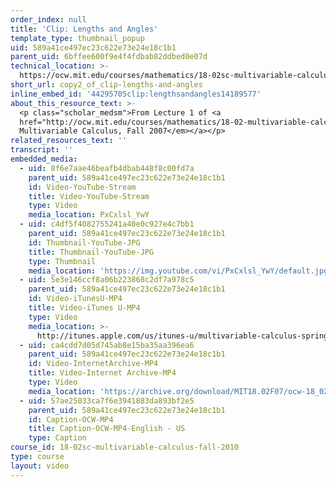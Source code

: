 ```yaml
---
order_index: null
title: 'Clip: Lengths and Angles'
template_type: thumbnail_popup
uid: 589a41ce497ec23c622e73e24e18c1b1
parent_uid: 6bffee600f9e4f4fdbab82ddbed0e07d
technical_location: >-
  https://ocw.mit.edu/courses/mathematics/18-02sc-multivariable-calculus-fall-2010/1.-vectors-and-matrices/part-a-vectors-determinants-and-planes/session-3-uses-of-the-dot-product-lengths-and-angles/copy2_of_clip-lengths-and-angles
short_url: copy2_of_clip-lengths-and-angles
inline_embed_id: '44295705clip:lengthsandangles14189577'
about_this_resource_text: >-
  <p class="scholar_medsm">From Lecture 1 of <a
  href="http://ocw.mit.edu/courses/mathematics/18-02-multivariable-calculus-fall-2007/video-lectures/"><em>18.02
  Multivariable Calculus, Fall 2007</em></a></p>
related_resources_text: ''
transcript: ''
embedded_media:
  - uid: 8f6e7aae46beafb4dbab448f8c00fd7a
    parent_uid: 589a41ce497ec23c622e73e24e18c1b1
    id: Video-YouTube-Stream
    title: Video-YouTube-Stream
    type: Video
    media_location: PxCxlsl_YwY
  - uid: c4df5f4082755241a40e0c927e4c7bb1
    parent_uid: 589a41ce497ec23c622e73e24e18c1b1
    id: Thumbnail-YouTube-JPG
    title: Thumbnail-YouTube-JPG
    type: Thumbnail
    media_location: 'https://img.youtube.com/vi/PxCxlsl_YwY/default.jpg'
  - uid: 5e3e146ccf8a06b223868c2df7a978c5
    parent_uid: 589a41ce497ec23c622e73e24e18c1b1
    id: Video-iTunesU-MP4
    title: Video-iTunes U-MP4
    type: Video
    media_location: >-
      http://itunes.apple.com/us/itunes-u/multivariable-calculus-spring/id354869122
  - uid: ca4cdd7d05d745ab8e15ba35aa396ea6
    parent_uid: 589a41ce497ec23c622e73e24e18c1b1
    id: Video-InternetArchive-MP4
    title: Video-Internet Archive-MP4
    type: Video
    media_location: 'https://archive.org/download/MIT18.02F07/ocw-18_02-f07-lec01_300k.mp4'
  - uid: 57ae25033ca7f6e3941883da893bf2e5
    parent_uid: 589a41ce497ec23c622e73e24e18c1b1
    id: Caption-OCW-MP4
    title: Caption-OCW-MP4-English - US
    type: Caption
course_id: 18-02sc-multivariable-calculus-fall-2010
type: course
layout: video
---
```

